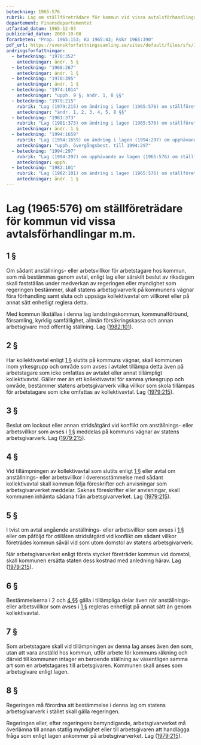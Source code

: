 ```yaml
---
beteckning: 1965:576
rubrik: Lag om ställföreträdare för kommun vid vissa avtalsförhandlingar m.m.
departement: Finansdepartementet
utfardad_datum: 1965-12-03
publicerad_datum: 2008-10-08
forarbeten: "Prop. 1965:153; KU 1965:43; Rskr 1965:390"
pdf_url: https://svenskforfattningssamling.se/sites/default/files/sfs/1965-12/SFS1965-576.pdf
andringsforfattningar:
  - beteckning: "1970:352"
    anteckningar: ändr. 5 §
  - beteckning: "1968:267"
    anteckningar: ändr. 1 §
  - beteckning: "1970:395"
    anteckningar: ändr. 1 §
  - beteckning: "1974:1014"
    anteckningar: "upph. 9 §; ändr. 1, 8 §§"
  - beteckning: "1979:215"
    rubrik: "Lag (1979:215) om ändring i lagen (1965:576) om ställföreträdare för kommun vid vissa avtalsförhandlingar m.m."
    anteckningar: "ändr. 1, 2, 3, 4, 5, 8 §§"
  - beteckning: "1981:373"
    rubrik: "Lag (1981:373) om ändring i lagen (1965:576) om ställföreträdare för kommun vid vissa avtalsförhandlingar m.m."
    anteckningar: ändr. 1 §
  - beteckning: "1994:1659"
    rubrik: "Lag (1994:1659) om ändring i lagen (1994:297) om upphävande av lagen (1965:576) om ställföreträdare för kommun vid vissa avtalsförhandlingar m.m."
    anteckningar: "upph. övergångsbest. till 1994:297"
  - beteckning: "1994:297"
    rubrik: "Lag (1994:297) om upphävande av lagen (1965:576) om ställföreträdare för kommun vid vissa avtalsförhandlingar m.m."
    anteckningar: upph.
  - beteckning: "1982:101"
    rubrik: "Lag (1982:101) om ändring i lagen (1965:576) om ställföreträdare för kommun vid vissa avtalsförhandlingar m.m."
    anteckningar: ändr. 1 §
---
```


# Lag (1965:576) om ställföreträdare för kommun vid vissa avtalsförhandlingar m.m.

## 1 §

Om sådant anställnings- eller arbetsvillkor för arbetstagare hos kommun, som må bestämmas genom avtal, enligt lag eller särskilt beslut av riksdagen skall fastställas under medverkan av regeringen eller myndighet som regeringen bestämmer, skall statens arbetsgivarverk på kommunens vägnar föra förhandling samt sluta och uppsäga kollektivavtal om villkoret eller på annat sätt enhetligt reglera detta.

Med kommun likställas i denna lag landstingskommun, kommunalförbund, församling, kyrklig samfällighet, allmän försäkringskassa och annan arbetsgivare med offentlig ställning. Lag ([1982:101](https://selex.se/eli/sfs/1982/101)).

## 2 §

Har kollektivavtal enligt [1 §](#1) slutits på kommuns vägnar, skall kommunen inom yrkesgrupp och område som avses i avtalet tillämpa detta även på arbetstagare som icke omfattas av avtalet eller annat tillämpligt kollektivavtal. Gäller mer än ett kollektivavtal för samma yrkesgrupp och område, bestämmer statens arbetsgivarverk vilka villkor som skola tillämpas för arbetstagare som icke omfattas av kollektivavtal. Lag ([1979:215](https://selex.se/eli/sfs/1979/215)).

## 3 §

Beslut om lockout eller annan stridsåtgärd vid konflikt om anställnings- eller arbetsvillkor som avses i [1 §](#1) meddelas på kommuns vägnar av statens arbetsgivarverk. Lag ([1979:215](https://selex.se/eli/sfs/1979/215)).

## 4 §

Vid tillämpningen av kollektivavtal som slutits enligt [1 §](#1) eller avtal om anställnings- eller arbetsvillkor i överensstämmelse med sådant kollektivavtal skall kommun följa föreskrifter och anvisningar som arbetsgivarverket meddelar. Saknas föreskrifter eller anvisningar, skall kommunen inhämta sådana från arbetsgivarverket. Lag ([1979:215](https://selex.se/eli/sfs/1979/215)).

## 5 §

I tvist om avtal angående anställnings- eller arbetsvillkor som avses i [1 §](#1) eller om påföljd för otillåten stridsåtgärd vid konflikt om sådant villkor företrädes kommun såväl vid som utom domstol av statens arbetsgivarverk.

När arbetsgivarverket enligt första stycket företräder kommun vid domstol, skall kommunen ersätta staten dess kostnad med anledning härav. Lag ([1979:215](https://selex.se/eli/sfs/1979/215)).

## 6 §

Bestämmelserna i 2 och [4 §](#4)§ gälla i tillämpliga delar även när anställnings- eller arbetsvillkor som avses i [1 §](#1) regleras enhetligt på annat sätt än genom kollektivavtal.

## 7 §

Som arbetstagare skall vid tillämpningen av denna lag anses även den som, utan att vara anställd hos kommun, utför arbete för kommuns räkning och därvid till kommunen intager en beroende ställning av väsentligen samma art som en arbetstagares till arbetsgivaren. Kommunen skall anses som arbetsgivare enligt lagen.

## 8 §

Regeringen må förordna att bestämmelse i denna lag om statens arbetsgivarverk i stället skall gälla regeringen.

Regeringen eller, efter regeringens bemyndigande, arbetsgivarverket må överlämna till annan statlig myndighet eller till arbetsgivaren att handlägga fråga som enligt lagen ankommer på arbetsgivarverket. Lag ([1979:215](https://selex.se/eli/sfs/1979/215)).